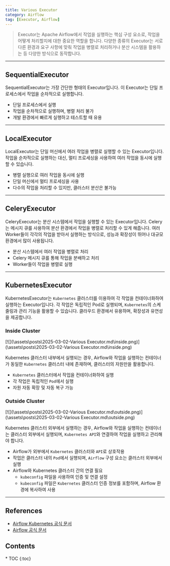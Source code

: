 ```yaml
---
title: Various Executor
category: Airflow
tag: [Executor, Airflow]
---
```


> Executor는 Apache Airflow에서 작업을 실행하는 핵심 구성 요소로, 작업을 어떻게 처리할지에 대한 중요한 역할을 합니다. 다양한 종류의 Executor는 서로 다른 환경과 요구 사항에 맞춰 작업을 병렬로 처리하거나 분산 시스템을 활용하는 등 다양한 방식으로 동작합니다.

---

## SequentialExecutor

SequentialExecutor는 가장 간단한 형태의 Executor입니다. 이 Executor는 단일 프로세스에서 작업을 순차적으로 실행합니다.

- 단일 프로세스에서 실행
- 작업을 순차적으로 실행하며, 병렬 처리 불가
- 개발 환경에서 빠르게 실행하고 테스트할 때 유용

---

## LocalExecutor

LocalExecutor는 단일 머신에서 여러 작업을 병렬로 실행할 수 있는 Executor입니다.
작업을 순차적으로 실행하는 대신, 멀티 프로세싱을 사용하여 여러 작업을 동시에 실행할 수 있습니다.

- 병렬 실행으로 여러 작업을 동시에 실행
- 단일 머신에서 멀티 프로세싱을 사용
- 다수의 작업을 처리할 수 있지만, 클러스터 분산은 불가능

---

## CeleryExecutor

CeleryExecutor는 분산 시스템에서 작업을 실행할 수 있는 Executor입니다. Celery는 메시지 큐를 사용하여 분산 환경에서 작업을 병렬로 처리할 수 있게 해줍니다.
여러 Worker들이 각각의 작업을 받아서 실행하는 방식으로, 성능과 확장성이 뛰어나 대규모 환경에서 많이 사용됩니다.

- 분산 시스템에서 여러 작업을 병렬로 처리
- Celery 메시지 큐를 통해 작업을 분배하고 처리
- Worker들이 작업을 병렬로 실행

---

## KubernetesExecutor

KubernetesExecutor는 `Kubernetes` 클러스터를 이용하여 각 작업을 컨테이너화하여 실행하는 Executor입니다.
각 작업은 독립적인 Pod로 실행되며, `Kubernetes`의 스케줄링과 관리 기능을 활용할 수 있습니다. 클라우드 환경에서 유용하며, 확장성과 유연성을 제공합니다.

### Inside Cluster

[![](\assets\posts\2025-03-02-Various Executor.md\inside.png)](\assets\posts\2025-03-02-Various Executor.md\inside.png)

Kubernetes 클러스터 내부에서 실행되는 경우, Airflow와 작업을 실행하는 컨테이너가 동일한 `Kubernetes` 클러스터 내에 존재하며, 클러스터의 자원만을 활용합니다.

- `Kubernetes` 클러스터에서 작업을 컨테이너화하여 실행
- 각 작업은 독립적인 `Pod`에서 실행
- 자원 자동 확장 및 자동 복구 가능

### Outside Cluster

[![](\assets\posts\2025-03-02-Various Executor.md\outside.png)](\assets\posts\2025-03-02-Various Executor.md\outside.png)

Kubernetes 클러스터 외부에서 실행하는 경우, Airflow와 작업을 실행하는 컨테이너는 클러스터 외부에서 실행되며, `Kubernetes API`와 연결하여 작업을 실행하고 관리해야 합니다.

- Airflow가 외부에서 `Kubernetes` 클러스터와 `API`로 상호작용
- 작업은 클러스터 내의 `Pod`에서 실행되며, `Airflow` 구성 요소는 클러스터 외부에서 실행
- Airflow와 Kubernetes 클러스터 간의 연결 필요
  - `kubeconfig` 파일을 사용하여 인증 및 연결 설정
  - `kubeconfig` 파일은 `Kubernetes` 클러스터 인증 정보를 포함하며, Airflow 환경에 복사하여 사용

---

## References

- [Airflow Kubernetes 공식 문서](https://airflow.apache.org/docs/apache-airflow-providers-cncf-kubernetes/stable/index.html)
- [Airflow 공식 문서](https://airflow.apache.org/docs/)

<nav class="post-toc" markdown="1">
  <h2>Contents</h2>
* TOC
{:toc}
</nav>
